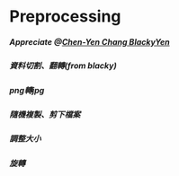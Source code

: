 # Preprocessing

##### Appreciate @[Chen-Yen Chang BlackyYen](https://github.com/BlackyYen)
#####   資料切割、翻轉(from blacky)
#####   png轉jpg
#####   隨機複製、剪下檔案
#####   調整大小
#####   旋轉
